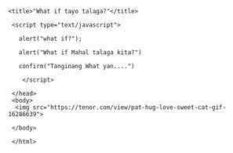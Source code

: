 <DOCTYPE html>

<html>

   <head>

    <title>"What if tayo talaga?"</title>

     <script type="text/javascript">

       alert("what if?");

       alert("What if Mahal talaga kita?")

       confirm("Tanginang What yan....")

        </script>

     </head>
     <body>
      <img src="https://tenor.com/view/pat-hug-love-sweet-cat-gif-16286639">
     
     </body>

     </html>

